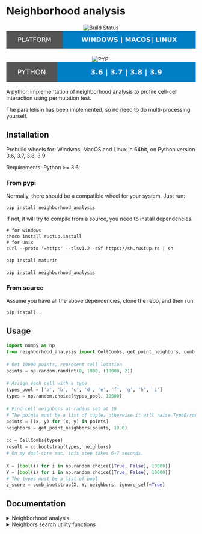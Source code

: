 # Neighborhood analysis

<p align="center">
	<img src="https://img.shields.io/github/workflow/status/Mr-Milk/neighborhood_analysis/Build?style=for-the-badge&logo=github" alt="Build Status"/>
  <img src="img/platform.svg" alt="Platform"/>
	<br/><br/>
	<img src="https://img.shields.io/pypi/v/neighborhood_analysis?style=for-the-badge" alt="PYPI"/>
  <img src="img/python_version.svg" alt="Python version"/>
</p>


A python implementation of neighborhood analysis to profile cell-cell interaction using permutation test.

The parallelism has been implemented, so no need to do multi-processing yourself.

## Installation

Prebuild wheels for: Windwos, MacOS and Linux in 64bit, on Python version 3.6, 3.7, 3.8, 3.9

Requirements: Python >= 3.6

### From pypi

Normally, there should be a compatible wheel for your system. Just run:

```shell script
pip install neighborhood_analysis
```

If not, it will try to compile from a source, you need to install dependencies.

```shell script
# for windows
choco install rustup.install
# for Unix
curl --proto '=https' --tlsv1.2 -sSf https://sh.rustup.rs | sh

pip install maturin

pip install neighborhood_analysis
```


### From source

Assume you have all the above dependencies, clone the repo, and then run:

```shell script
pip install .
```

## Usage

```python
import numpy as np
from neighborhood_analysis import CellCombs, get_point_neighbors, comb_bootstrap

# Get 10000 points, represent cell location
points = np.random.randint(0, 1000, (10000, 2))

# Assign each cell with a type
types_pool = ['a', 'b', 'c', 'd', 'e', 'f', 'g', 'h', 'i']
types = np.random.choice(types_pool, 10000)

# Find cell neighbors at radius set at 10
# The points must be a list of tuple, otherwise it will raise TypeError
points = [(x, y) for (x, y) in points]
neighbors = get_point_neighbors(points, 10.0)

cc = CellCombs(types)
result = cc.bootstrap(types, neighbors)
# On my dual-core mac, this step takes 6~7 seconds.

X = [bool(i) for i in np.random.choice([True, False], 10000)]
Y = [bool(i) for i in np.random.choice([True, False], 10000)]
# The types must be a list of bool
z_score = comb_bootstrap(X, Y, neighbors, ignore_self=True)

```

## Documentation

<details>
<summary>Neighborhood analysis</summary>

```python
class CellCombs:

    def __init__(self, types, order=False):
      """
      Constructor function

      Args:
          types: List[str]; All the type of cells in your research
          order: bool (False); If False, A->B and A<-B is the same.

      Return:
          self
      """
    
    def bootstrap(self, types, neighbors, times=500, pval=0.05, method="pval", ignore_self=False):
      """
      Bootstrap functions

      If method is 'pval', 1.0 means association, -1.0 means avoidance, 0.0 means insignificance.
      If method is 'zscore', results is the exact z-score value.

      Args:
          types: List[str]; The type of all the cells
          neighbors: List[List[int]]; eg. {1:[4,5], 2:[6,7]}, cell at index 1 has neighbor cells from index 4 and 5
          times: int (500); How many times to perform bootstrap
          pval: float (0.05); The threshold of p-value
          method: str ('pval'); 'pval' or 'zscore'
          ignore_self: bool (False); Whether to consider self as a neighbor

      Return:
          List of tuples, eg.(('a', 'b'), 1.0), the type a and type b has a relationship as association
      """
```
</details>


<details>
<summary>Neighbors search utility functions</summary>

```python
def get_bbox(points_collections):
  """
  A utility function to return minimum bounding box list of polygons

  Args:
      points_collections: List[List[(float, float)]]; List of 2d points collections

  Return:
      A list of bounding box
  """
```

```python
def get_point_neighbors(points, r):
  """
  A utility function to search for point neighbors using kd-tree

  Args:
      points: List[tuple(float, float)]; Two dimension points
      r: float; The search radius

  Return:
      A list of neighbors' index, return as the order of the input
  """
```

```python
def get_bbox_neighbors(bbox_list, expand=1.0, scale=1.0):
  """
  A utility function to search for bbox neighbors using r-tree

  Args:
      bbox_list: List[tuple(float, float, float, float)]; The minimum bounding box of any polygon
              (minx, miny, maxx, maxy)
      expand: float; The expand unit
      scale: float; The scale fold number

  Return:
      A list of neighbors' index, return as the order of the input
    """
```

</details>

<br><br>